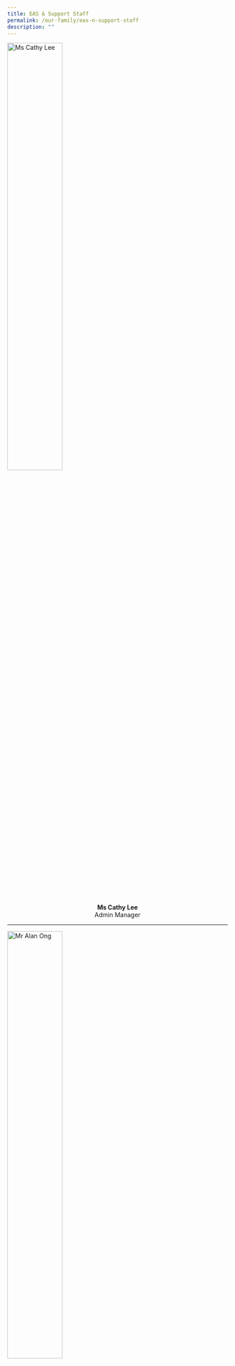 ```yaml
---
title: EAS & Support Staff
permalink: /our-family/eas-n-support-staff
description: ""
---
```

<style>  
img {  
  display: block;  
  margin-left: auto;  
  margin-right: auto;  
}  
</style>  
<body><img src="/images/Ms%20Cathy%20Lee.jpg" alt="Ms Cathy Lee" style="width:50%;">  
  
</body>

<p style="text-align:center;"><strong>Ms Cathy Lee<br></strong>Admin Manager<br></p>

---

<style>  
img {  
  display: block;  
  margin-left: auto;  
  margin-right: auto;  
}  
</style>  
<body><img src="/images/Mr%20Alan%20Ong.jpg" alt="Mr Alan Ong" style="width:50%;">  
  
</body>

<p style="text-align:center;"><strong>Mr Alan Ong<br></strong>Operations Manager<br></p>

---

<style>  
img {  
  display: block;  
  margin-left: auto;  
  margin-right: auto;  
}  
</style>  
<body><img src="/images/Ms%20Wong%20Miao%20Ling.jpg" alt="Ms Wong Miao Ling" style="width:50%;">  
  
</body>

<p style="text-align:center;"><strong>Ms Wong Miao Ling<br></strong>Admin Executive<br></p>

---

<style>  
img {  
  display: block;  
  margin-left: auto;  
  margin-right: auto;  
}  
</style>  
<body><img src="/images/naqiah.jpg" alt="Mdm Naqiah" style="width:50%;">  
  
</body>

<p style="text-align:center;"><strong>Mdm Naqiah<br></strong>Admin Executive<br></p>

---

<style>  
img {  
  display: block;  
  margin-left: auto;  
  margin-right: auto;  
}  
</style>  
<body><img src="/images/Mdm%20Hayati%20Abdul%20Kadir.jpg" alt="Mdm Haryati" style="width:50%;">  
  
</body>

<p style="text-align:center;"><strong>Mdm Haryati<br></strong>Corporate Support Officer<br></p>

---

<style>  
img {  
  display: block;  
  margin-left: auto;  
  margin-right: auto;  
}  
</style>  
<body><img src="/images/Ms%20Low%20Lee%20Kheng.jpg" alt="Ms Low Lee Kheng" style="width:50%;">  
  
</body>

<p style="text-align:center;"><strong>Ms Low Lee Kheng<br></strong>Corporate Support Officer<br></p>

---

![](/images/J%20Durgeshwari.jpg)

<style>  
img {  
  display: block;  
  margin-left: auto;  
  margin-right: auto;  
}  
</style>  
<body><img src="/images/Ms%20Cathy%20Lee.jpg" alt="School Uniform" style="width:50%;">  
  
</body>

<p style="text-align:center;"><strong>Ms Cathy Lee<br></strong>Admin Manager<br></p>

![](/images/Mdm%20Lee%20Lee%20Yen.jpg)

<style>  
img {  
  display: block;  
  margin-left: auto;  
  margin-right: auto;  
}  
</style>  
<body><img src="/images/Ms%20Cathy%20Lee.jpg" alt="School Uniform" style="width:50%;">  
  
</body>

<p style="text-align:center;"><strong>Ms Cathy Lee<br></strong>Admin Manager<br></p>

![](/images/Mr%20Mohamed%20Junaidy%20Bin%20Mohamed%20Hameed.jpg)

<style>  
img {  
  display: block;  
  margin-left: auto;  
  margin-right: auto;  
}  
</style>  
<body><img src="/images/Ms%20Cathy%20Lee.jpg" alt="School Uniform" style="width:50%;">  
  
</body>

<p style="text-align:center;"><strong>Ms Cathy Lee<br></strong>Admin Manager<br></p>

![](/images/Mdm%20Goo%20Ah%20Hwa.jpg)

<style>  
img {  
  display: block;  
  margin-left: auto;  
  margin-right: auto;  
}  
</style>  
<body><img src="/images/Ms%20Cathy%20Lee.jpg" alt="School Uniform" style="width:50%;">  
  
</body>

<p style="text-align:center;"><strong>Ms Cathy Lee<br></strong>Admin Manager<br></p>

![](/images/Mr%20Tan%20Kheng%20Hock.jpg)

<style>  
img {  
  display: block;  
  margin-left: auto;  
  margin-right: auto;  
}  
</style>  
<body><img src="/images/Ms%20Cathy%20Lee.jpg" alt="School Uniform" style="width:50%;">  
  
</body>

<p style="text-align:center;"><strong>Ms Cathy Lee<br></strong>Admin Manager<br></p>

![](/images/saadiah.jpg)

<style>  
img {  
  display: block;  
  margin-left: auto;  
  margin-right: auto;  
}  
</style>  
<body><img src="/images/Ms%20Cathy%20Lee.jpg" alt="School Uniform" style="width:50%;">  
  
</body>

<p style="text-align:center;"><strong>Ms Cathy Lee<br></strong>Admin Manager<br></p>

![](/images/Mdm%20Lim%20Ah%20Mui%20Linda.jpg)

<style>  
img {  
  display: block;  
  margin-left: auto;  
  margin-right: auto;  
}  
</style>  
<body><img src="/images/Ms%20Cathy%20Lee.jpg" alt="School Uniform" style="width:50%;">  
  
</body>

<p style="text-align:center;"><strong>Ms Cathy Lee<br></strong>Admin Manager<br></p>

![](/images/Ms%20Lim%20Ainie.jpg)

<style>  
img {  
  display: block;  
  margin-left: auto;  
  margin-right: auto;  
}  
</style>  
<body><img src="/images/Ms%20Cathy%20Lee.jpg" alt="School Uniform" style="width:50%;">  
  
</body>

<p style="text-align:center;"><strong>Ms Cathy Lee<br></strong>Admin Manager<br></p>

![](/images/Mdm%20Rokiah.jpg)

<style>  
img {  
  display: block;  
  margin-left: auto;  
  margin-right: auto;  
}  
</style>  
<body><img src="/images/Ms%20Cathy%20Lee.jpg" alt="School Uniform" style="width:50%;">  
  
</body>

<p style="text-align:center;"><strong>Ms Cathy Lee<br></strong>Admin Manager<br></p><style>  
img {  
  display: block;  
  margin-left: auto;  
  margin-right: auto;  
}  
</style>  
<body><img src="/images/Ms%20Cathy%20Lee.jpg" alt="School Uniform" style="width:50%;">  
  
</body>

<p style="text-align:center;"><strong>Ms Cathy Lee<br></strong>Admin Manager<br></p>

![](/images/toh%20xue%20li.jpg)

<style>  
img {  
  display: block;  
  margin-left: auto;  
  margin-right: auto;  
}  
</style>  
<body><img src="/images/Ms%20Cathy%20Lee.jpg" alt="School Uniform" style="width:50%;">  
  
</body>

<p style="text-align:center;"><strong>Ms Cathy Lee<br></strong>Admin Manager<br></p>

![](/images/Siti%20zulaiha.jpg)

<style>  
img {  
  display: block;  
  margin-left: auto;  
  margin-right: auto;  
}  
</style>  
<body><img src="/images/Ms%20Cathy%20Lee.jpg" alt="School Uniform" style="width:50%;">  
  
</body>

<p style="text-align:center;"><strong>Ms Cathy Lee<br></strong>Admin Manager<br></p>

![](/images/Mdm%20Ridiana%20binte%20Suparman.jpg)

<style>  
img {  
  display: block;  
  margin-left: auto;  
  margin-right: auto;  
}  
</style>  
<body><img src="/images/Ms%20Cathy%20Lee.jpg" alt="School Uniform" style="width:50%;">  
  
</body>

<p style="text-align:center;"><strong>Ms Cathy Lee<br></strong>Admin Manager<br></p>

![](/images/iskandar.jpg)

<style>  
img {  
  display: block;  
  margin-left: auto;  
  margin-right: auto;  
}  
</style>  
<body><img src="/images/Ms%20Cathy%20Lee.jpg" alt="School Uniform" style="width:50%;">  
  
</body>

<p style="text-align:center;"><strong>Ms Cathy Lee<br></strong>Admin Manager<br></p>

![](/images/muru%20new.jpg)

<style>  
img {  
  display: block;  
  margin-left: auto;  
  margin-right: auto;  
}  
</style>  
<body><img src="/images/Ms%20Cathy%20Lee.jpg" alt="School Uniform" style="width:50%;">  
  
</body>

<p style="text-align:center;"><strong>Ms Cathy Lee<br></strong>Admin Manager<br></p>

![](/images/mr%20tay%20yu%20han.jpg)

<style>  
img {  
  display: block;  
  margin-left: auto;  
  margin-right: auto;  
}  
</style>  
<body><img src="/images/Ms%20Cathy%20Lee.jpg" alt="School Uniform" style="width:50%;">  
  
</body>

<p style="text-align:center;"><strong>Ms Cathy Lee<br></strong>Admin Manager<br></p>